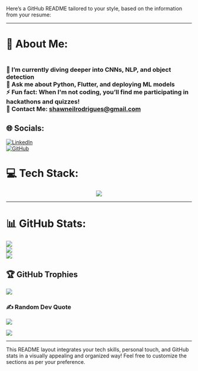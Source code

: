 Here’s a GitHub README tailored to your style, based on the information from your resume:

---

# 💫 About Me:
### <br>🌱 I’m currently diving deeper into CNNs, NLP, and object detection<br>💬 Ask me about Python, Flutter, and deploying ML models<br>⚡ Fun fact: When I'm not coding, you’ll find me participating in hackathons and quizzes!<br>📮 Contact Me: shawneilrodrigues@gmail.com

## 🌐 Socials:
[![LinkedIn](https://skillicons.dev/icons?i=linkedin)](https://linkedin.com/in/shawneil-rodrigues-923982286/)  
[![GitHub](https://skillicons.dev/icons?i=github)](https://github.com/ShawneilRodrigues)

# 💻 Tech Stack:
<p align="center">
  <a href="https://skillicons.dev">
    <img src="https://skillicons.dev/icons?i=c,cpp,java,python,dart,flutter,html,css,firebase,mysql,flask,fastapi,tensorflow,keras,sklearn,opencv,docker,aws,heroku,git,github,vscode,postman&perline=12" />
  </a>
</p>

---

# 📊 GitHub Stats:

![](https://github-readme-stats.vercel.app/api?username=ShawneilRodrigues&theme=dark&hide_border=false&include_all_commits=false&count_private=false)<br/>
![](https://github-readme-streak-stats.herokuapp.com/?user=ShawneilRodrigues&theme=dark&hide_border=false)<br/>
![](https://github-readme-stats.vercel.app/api/top-langs/?username=ShawneilRodrigues&theme=dark&hide_border=false&include_all_commits=false&count_private=false&layout=compact)

## 🏆 GitHub Trophies
![](https://github-profile-trophy.vercel.app/?username=ShawneilRodrigues&theme=monokai&no-frame=false&no-bg=true&margin-w=4)

### ✍️ Random Dev Quote
![](https://quotes-github-readme.vercel.app/api?type=horizontal&theme=radical)

[![](https://visitcount.itsvg.in/api?id=ShawneilRodrigues&label=Profile%20Views&icon=0&pretty=false)](https://visitcount.itsvg.in)

<!-- Inspired by GPRM ( https://gprm.itsvg.in ) -->

---

This README layout integrates your tech skills, personal touch, and GitHub stats in a visually appealing and organized way! Feel free to customize the sections as per your preference.
